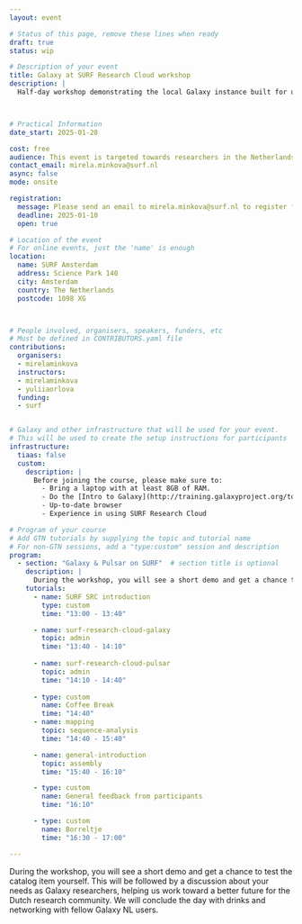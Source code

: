 ```yaml
---
layout: event

# Status of this page, remove these lines when ready
draft: true  
status: wip  

# Description of your event
title: Galaxy at SURF Research Cloud workshop
description: |
  Half-day workshop demonstrating the local Galaxy instance built for users of SURF Research Cloud. 



# Practical Information
date_start: 2025-01-28

cost: free 
audience: This event is targeted towards researchers in the Netherlands who already have experience working with Galaxy. 
contact_email: mirela.minkova@surf.nl
async: false 
mode: onsite

registration:
  message: Please send an email to mirela.minkova@surf.nl to register for the workshop!
  deadline: 2025-01-10
  open: true 

# Location of the event
# For online events, just the 'name' is enough
location:
  name: SURF Amsterdam  
  address: Science Park 140
  city: Amsterdam
  country: The Netherlands
  postcode: 1098 XG



# People involved, organisers, speakers, funders, etc
# Must be defined in CONTRIBUTORS.yaml file
contributions:
  organisers:
  - mirelaminkova
  instructors:
  - mirelaminkova
  - yuliiaorlova
  funding:
  - surf 


# Galaxy and other infrastructure that will be used for your event.
# This will be used to create the setup instructions for participants
infrastructure:
  tiaas: false   
  custom: 
    description: |
      Before joining the course, please make sure to:
        - Bring a laptop with at least 8GB of RAM.
        - Do the [Intro to Galaxy](http://training.galaxyproject.org/topics/introduction/tutorials/galaxy-intro-short/tutorial.html) tutorial if you are not yet familiar with Galaxy
        - Up-to-date browser
        - Experience in using SURF Research Cloud 

# Program of your course
# Add GTN tutorials by supplying the topic and tutorial name
# For non-GTN sessions, add a "type:custom" session and description
program:
  - section: "Galaxy & Pulsar on SURF"  # section title is optional
    description: |
      During the workshop, you will see a short demo and get a chance to test the catalog item yourself.
    tutorials:
      - name: SURF SRC introduction
        type: custom
        time: "13:00 - 13:40"

      - name: surf-research-cloud-galaxy
        topic: admin
        time: "13:40 - 14:10"
        
      - name: surf-research-cloud-pulsar
        topic: admin
        time: "14:10 - 14:40"
        
      - type: custom
        name: Coffee Break
        time: "14:40"
      - name: mapping
        topic: sequence-analysis
        time: "14:40 - 15:40"

      - name: general-introduction
        topic: assembly
        time: "15:40 - 16:10"

      - type: custom
        name: General feedback from participants 
        time: "16:10"

      - type: custom
        name: Borreltje
        time: "16:30 - 17:00"

---
```


During the workshop, you will see a short demo and get a chance to test the catalog item yourself. This will be followed by a discussion about your needs as Galaxy researchers, helping us work toward a better future for the Dutch research community. We will conclude the day with drinks and networking with fellow Galaxy NL users.
